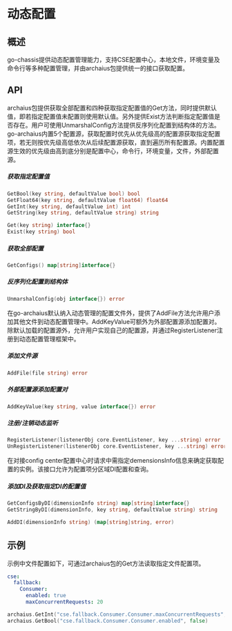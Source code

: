 # 动态配置
## 概述

go-chassis提供动态配置管理能力，支持CSE配置中心，本地文件，环境变量及命令行等多种配置管理，并由archaius包提供统一的接口获取配置。

## API

archaius包提供获取全部配置和四种获取指定配置值的Get方法，同时提供默认值，即若指定配置值未配置则使用默认值。另外提供Exist方法判断指定配置值是否存在。用户可使用UnmarshalConfig方法提供反序列化配置到结构体的方法。go-archaius内置5个配置源，获取配置时优先从优先级高的配置源获取指定配置项，若无则按优先级高低依次从后续配置源获取，直到遍历所有配置源。内置配置源生效的优先级由高到底分别是配置中心，命令行，环境变量，文件，外部配置源。

##### 获取指定配置值

```go
GetBool(key string, defaultValue bool) bool
GetFloat64(key string, defaultValue float64) float64
GetInt(key string, defaultValue int) int
GetString(key string, defaultValue string) string
```

```go
Get(key string) interface{}
Exist(key string) bool
```

##### 获取全部配置

```go
GetConfigs() map[string]interface{}
```

##### 反序列化配置到结构体

```go
UnmarshalConfig(obj interface{}) error
```

在go-archaius默认纳入动态管理的配置文件外，提供了AddFile方法允许用户添加其他文件到动态配置管理中。AddKeyValue可额外为外部配置源添加配置对。除默认加载的配置源外，允许用户实现自己的配置源，并通过RegisterListener注册到动态配置管理框架中。

##### 添加文件源

```go
AddFile(file string) error
```

##### 外部配置源添加配置对

```go
AddKeyValue(key string, value interface{}) error
```

##### 注册/注销动态监听

```go
RegisterListener(listenerObj core.EventListener, key ...string) error
UnRegisterListener(listenerObj core.EventListener, key ...string) error
```

在对接config center配置中心时请求中需指定demensionsInfo信息来确定获取配置的实例。该接口允许为配置项分区域DI配置和查询。

##### 添加DI及获取指定DI的配置值

```go
GetConfigsByDI(dimensionInfo string) map[string]interface{}
GetStringByDI(dimensionInfo, key string, defaultValue string) string
```

```go
AddDI(dimensionInfo string) (map[string]string, error)
```

## 示例

示例中文件配置如下，可通过archaius包的Get方法读取指定文件配置项。

```yaml
cse:
  fallback:
    Consumer:
      enabled: true
      maxConcurrentRequests: 20
```

```go
archaius.GetInt("cse.fallback.Consumer.Consumer.maxConcurrentRequests", 10)
archaius.GetBool("cse.fallback.Consumer.Consumer.enabled", false)
```



